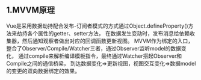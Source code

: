 ## 1.MVVM原理
Vue是采用数据劫持配合发布-订阅者模式的方式通过Object.defineProperty()方法来劫持各个属性的getter、setter方法，
在数据发生变动时，发布消息给依赖收集器，然后通知观察者做出对应的回调函数更新视图。
MVVM作为绑定的入口，整合了Observer/Compile/Watcher三者，通过Observer监听model的数据变化，
通过compile来解析编译模板指令，最终通过Watcher搭起Observer和Compile之间的通信桥梁，
到达数据变化=>更新视图，视图交互变化=>数据model的变更的双向数据绑定的效果。


